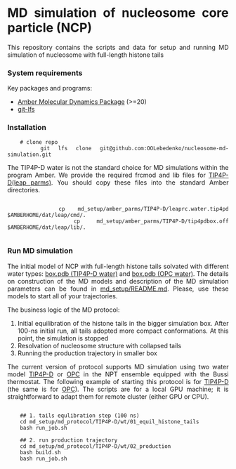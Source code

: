 <div align="justify">

# MD simulation of nucleosome core particle (NCP)

This repository contains the scripts and data for setup and running MD simulation of nucleosome with full-length histone
tails

### System requirements

Key packages and programs:

- [Amber Molecular Dynamics Package](https://ambermd.org/) (>=20)
- [git-lfs](https://git-lfs.github.com/)

### Installation

```code-block:: bash
    # clone repo
    git lfs clone git@github.com:OOLebedenko/nucleosome-md-simulation.git
```

The TIP4P-D water is not the standard choice for MD simulations within the program Amber.
We provide the required frcmod and lib files for [TIP4P-D(leap parms)](md_setup/amber_parms/TIP4P-D/). 
You should copy these files into the standard Amber directories.

```code-block:: bash

    cp md_setup/amber_parms/TIP4P-D/leaprc.water.tip4pd $AMBERHOME/dat/leap/cmd/.
    cp md_setup/amber_parms/TIP4P-D/tip4pdbox.off $AMBERHOME/dat/leap/lib/.
    
```

### Run MD simulation
The initial model of NCP with full-length histone tails solvated with different water types: [box.pdb (TIP4P-D water)](md_setup/md_protocol/TIP4P-D/wt/01_equil_histone_tails/1_build) and [box.pdb (OPC water)](md_setup/md_protocol/OPC/wt/01_equil_histone_tails/1_build). The details on construction of the MD models and description of the MD simulation parameters can be found in [md_setup/README.md](md_setup/README.md). Please, use these models to start all of your trajectories.

The business logic of the MD protocol:

1) Initial equilibration of the histone tails in the bigger simulation box. After 100-ns initial run, all tails adopted
   more compact conformations. At this point, the simulation is stopped
2) Resolvation of nucleosome structure with collapsed tails
3) Running the production trajectory in smaller box

The current version of protocol supports MD simulation using two water model [TIP4P-D](md_setup/md_protocol/TIP4P-D)
or [OPC](md_setup/md_protocol/OPC) in the NPT ensemble equipped with the Bussi thermostat. The following example of starting this protocol
is for [TIP4P-D](md_setup/md_protocol/TIP4P-D)  (the same is for [OPC](md_setup/md_protocol/OPC)). The scripts are for a local GPU machine; it is straightforward to adapt them for remote cluster (either GPU or CPU).

```code-block:: bash

    ## 1. tails equlibration step (100 ns)
    cd md_setup/md_protocol/TIP4P-D/wt/01_equil_histone_tails
    bash run_job.sh
    
    ## 2. run production trajectory
    cd md_setup/md_protocol/TIP4P-D/wt/02_production   
    bash build.sh
    bash run_job.sh
```
</div>



